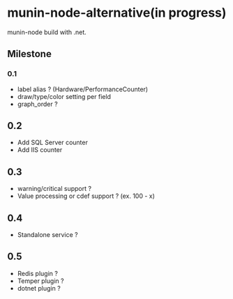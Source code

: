 # munin-node-alternative(in progress)

munin-node build with .net.

## Milestone

### 0.1

* label alias ? (Hardware/PerformanceCounter)
* draw/type/color setting per field
* graph_order ?

## 0.2

* Add SQL Server counter
* Add IIS counter

## 0.3

* warning/critical support ?
* Value processing or cdef support ? (ex. 100 - x)

## 0.4

* Standalone service ?

## 0.5

* Redis plugin ?
* Temper plugin ?
* dotnet plugin ?
